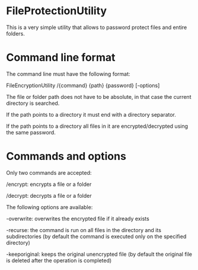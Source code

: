 # FileProtectionUtility

This is a very simple utility that allows to password protect files and entire folders.

# Command line format

The command line must have the following format:

FileEncryptionUtility /{command} {path} {password} [-options]

The file or folder path does not have to be absolute, in that case the current directory is searched.

If the path points to a directory it must end with a directory separator.

If the path points to a directory all files in it are encrypted/decrypted using the same password.

# Commands and options

Only two commands are accepted:

/encrypt: encrypts a file or a folder

/decrypt: decrypts a file or a folder


The following options are available:

-overwrite: overwrites the encrypted file if it already exists

-recurse: the command is run on all files in the directory and its subdirectories (by default the command is executed only on the specified directory)

-keeporiginal: keeps the original unencrypted file (by default the original file is deleted after the operation is completed)
